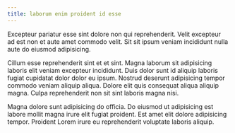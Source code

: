 ```yaml
---
title: laborum enim proident id esse
---
```


Excepteur pariatur esse sint dolore non qui reprehenderit. Velit excepteur ad est non et aute amet commodo velit. Sit sit ipsum veniam incididunt nulla aute do eiusmod adipisicing.

Cillum esse reprehenderit sint et et sint. Magna laborum sit adipisicing laboris elit veniam excepteur incididunt. Duis dolor sunt id aliquip laboris fugiat cupidatat dolor dolor eu ipsum. Nostrud deserunt adipisicing tempor commodo veniam aliquip aliqua. Dolore elit quis consequat aliqua aliquip magna. Culpa reprehenderit non sit sint laboris magna nisi.

Magna dolore sunt adipisicing do officia. Do eiusmod ut adipisicing est labore mollit magna irure elit fugiat proident. Est amet elit dolore adipisicing tempor. Proident Lorem irure eu reprehenderit voluptate laboris aliquip.